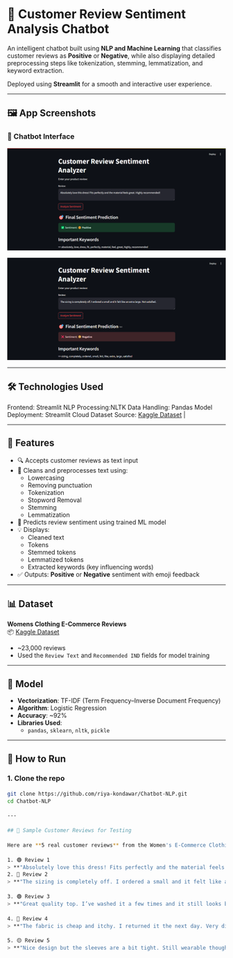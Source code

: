 # 💬 Customer Review Sentiment Analysis Chatbot

An intelligent chatbot built using **NLP and Machine Learning** that classifies customer reviews as **Positive** or **Negative**, while also displaying detailed preprocessing steps like tokenization, stemming, lemmatization, and keyword extraction.

Deployed using **Streamlit** for a smooth and interactive user experience.

---

## 🖼️ App Screenshots

### 💬 Chatbot Interface  
![Chatbot UI](assets/ss1.png)

![Chatbot UI](assets/ss2.png)

---

## 🛠️ Technologies Used

Frontend: Streamlit
NLP Processing:NLTK
Data Handling: Pandas
Model Deployment: Streamlit Cloud
Dataset Source: [Kaggle Dataset](https://www.kaggle.com/datasets/nicapotato/womens-ecommerce-clothing-reviews) |

---

## 📌 Features

- 🔍 Accepts customer reviews as text input
- 🧼 Cleans and preprocesses text using:
  - Lowercasing
  - Removing punctuation
  - Tokenization
  - Stopword Removal
  - Stemming
  - Lemmatization
- 🧠 Predicts review sentiment using trained ML model
- 💡 Displays:
  - Cleaned text
  - Tokens
  - Stemmed tokens
  - Lemmatized tokens
  - Extracted keywords (key influencing words)
- ✅ Outputs: **Positive** or **Negative** sentiment with emoji feedback

---

## 📊 Dataset

**Womens Clothing E-Commerce Reviews**  
📦 [Kaggle Dataset](https://www.kaggle.com/datasets/nicapotato/womens-ecommerce-clothing-reviews)  
- ~23,000 reviews
- Used the `Review Text` and `Recommended IND` fields for model training

---

## 🧠 Model

- **Vectorization**: TF-IDF (Term Frequency–Inverse Document Frequency)
- **Algorithm**: Logistic Regression
- **Accuracy**: ~92%
- **Libraries Used**: 
  - `pandas`, `sklearn`, `nltk`, `pickle`

---

## 🚀 How to Run

### 1. Clone the repo
```bash
git clone https://github.com/riya-kondawar/Chatbot-NLP.git
cd Chatbot-NLP

---

## 🧪 Sample Customer Reviews for Testing

Here are **5 real customer reviews** from the Women's E-Commerce Clothing Reviews dataset that you can use to test the chatbot's sentiment analysis capability.

1. 🟢 Review 1
> **"Absolutely love this dress! Fits perfectly and the material feels great. Highly recommended!"**
2. 🔴 Review 2 
> **"The sizing is completely off. I ordered a small and it felt like an extra large. Not satisfied."**

3. 🟢 Review 3 
> **"Great quality top. I’ve washed it a few times and it still looks brand new. Will buy again!"**

4. 🔴 Review 4 
> **"The fabric is cheap and itchy. I returned it the next day. Very disappointed."**

5. 🟡 Review 5 
> **"Nice design but the sleeves are a bit tight. Still wearable though, so I kept it."**
